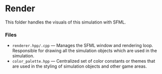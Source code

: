 # Render

This folder handles the visuals of this simulation with SFML.

### Files

- `renderer.hpp/.cpp` — Manages the SFML window and rendering loop. Responsible for drawing all the simulation objects which are used in the simulation.
- `color_palette.hpp` — Centralized set of color constants or themes that are used in the styling of simulation objects and other game areas.